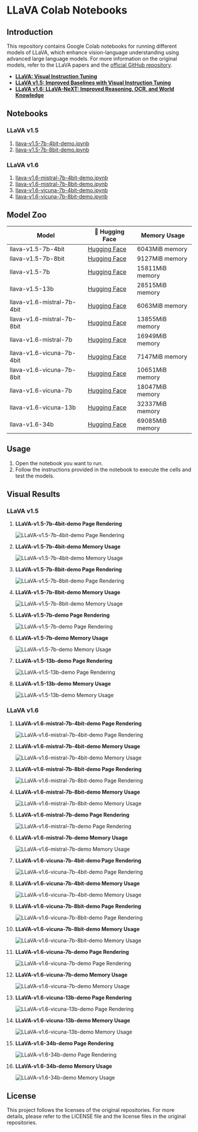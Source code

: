 # LLaVA Colab Notebooks

## Introduction

This repository contains Google Colab notebooks for running different models of LLaVA, which enhance vision-language understanding using advanced large language models. For more information on the original models, refer to the LLaVA papers and the [official GitHub repository](https://github.com/haotian-liu/LLaVA).

- **[LLaVA: Visual Instruction Tuning](https://arxiv.org/abs/2304.08485)**
- **[LLaVA v1.5: Improved Baselines with Visual Instruction Tuning](https://arxiv.org/abs/2310.03744)**
- **[LLaVA v1.6: LLaVA-NeXT: Improved Reasoning, OCR, and World Knowledge](https://llava-vl.github.io/blog/2024-01-30-llava-next/)**

## Notebooks

### LLaVA v1.5
1. [llava-v1.5-7b-4bit-demo.ipynb](LLaVA-1.5-colab/llava-v1.5-7b-4bit-demo.ipynb)
2. [llava-v1.5-7b-8bit-demo.ipynb](LLaVA-1.5-colab/llava-v1.5-7b-8bit-demo.ipynb)

### LLaVA v1.6
1. [llava-v1.6-mistral-7b-4bit-demo.ipynb](LLaVA-1.6-colab/llava-v1.6-mistral-7b-4bit-demo.ipynb)
2. [llava-v1.6-mistral-7b-8bit-demo.ipynb](LLaVA-1.6-colab/llava-v1.6-mistral-7b-8bit-demo.ipynb)
3. [llava-v1.6-vicuna-7b-4bit-demo.ipynb](LLaVA-1.6-colab/llava-v1.6-vicuna-7b-4bit-demo.ipynb)
4. [llava-v1.6-vicuna-7b-8bit-demo.ipynb](LLaVA-1.6-colab/llava-v1.6-vicuna-7b-8bit-demo.ipynb)

## Model Zoo



| Model                        | 🤗 Hugging Face                                                         | Memory Usage        |
|------------------------------|-------------------------------------------------------------------------|---------------------|
| llava-v1.5-7b-4bit           | [Hugging Face](https://huggingface.co/liuhaotian/llava-v1.5-7b)         | 6043MiB  memory     |
| llava-v1.5-7b-8bit           | [Hugging Face](https://huggingface.co/liuhaotian/llava-v1.5-7b)         | 9127MiB  memory     |
| llava-v1.5-7b                | [Hugging Face](https://huggingface.co/liuhaotian/llava-v1.5-7b)         | 15811MiB memory     |
| llava-v1.5-13b               | [Hugging Face](https://huggingface.co/liuhaotian/llava-v1.5-13b)        | 28515MiB memory     |
| llava-v1.6-mistral-7b-4bit   | [Hugging Face](https://huggingface.co/liuhaotian/llava-v1.6-mistral-7b) | 6063MiB  memory     |
| llava-v1.6-mistral-7b-8bit   | [Hugging Face](https://huggingface.co/liuhaotian/llava-v1.6-mistral-7b) | 13855MiB memory     |
| llava-v1.6-mistral-7b        | [Hugging Face](https://huggingface.co/liuhaotian/llava-v1.6-mistral-7b) | 16949MiB memory     |
| llava-v1.6-vicuna-7b-4bit    | [Hugging Face](https://huggingface.co/liuhaotian/llava-v1.6-vicuna-7b)  | 7147MiB  memory     |
| llava-v1.6-vicuna-7b-8bit    | [Hugging Face](https://huggingface.co/liuhaotian/llava-v1.6-vicuna-7b)  | 10651MiB memory     |
| llava-v1.6-vicuna-7b         | [Hugging Face](https://huggingface.co/liuhaotian/llava-v1.6-vicuna-7b)  | 18047MiB memory     |
| llava-v1.6-vicuna-13b        | [Hugging Face](https://huggingface.co/liuhaotian/llava-v1.6-vicuna-13b) | 32337MiB memory     |
| llava-v1.6-34b               | [Hugging Face](https://huggingface.co/liuhaotian/llava-v1.6-34b)        | 69085MiB memory     |


## Usage

1. Open the notebook you want to run.
2. Follow the instructions provided in the notebook to execute the cells and test the models.

## Visual Results

### LLaVA v1.5

1. **LLaVA-v1.5-7b-4bit-demo Page Rendering**

    ![LLaVA-v1.5-7b-4bit-demo Page Rendering](image/llava-v1.5-7b-4bit-demo.jpg)

2. **LLaVA-v1.5-7b-4bit-demo Memory Usage**

    ![LLaVA-v1.5-7b-4bit-demo Memory Usage](image/llava-v1.5-7b-4bit-demo-Memory.jpg)

3. **LLaVA-v1.5-7b-8bit-demo Page Rendering**

    ![LLaVA-v1.5-7b-8bit-demo Page Rendering](image/llava-v1.5-7b-8bit-demo.jpg)

4. **LLaVA-v1.5-7b-8bit-demo Memory Usage**

    ![LLaVA-v1.5-7b-8bit-demo Memory Usage](image/llava-v1.5-7b-8bit-demo-Memory.jpg)

5. **LLaVA-v1.5-7b-demo Page Rendering**

    ![LLaVA-v1.5-7b-demo Page Rendering](image/llava-v1.5-7b-demo.jpg)

6. **LLaVA-v1.5-7b-demo Memory Usage**

    ![LLaVA-v1.5-7b-demo Memory Usage](image/llava-v1.5-7b-demo-Memory.jpg)

7. **LLaVA-v1.5-13b-demo Page Rendering**

    ![LLaVA-v1.5-13b-demo Page Rendering](image/llava-v1.5-13b-demo.jpg)

8. **LLaVA-v1.5-13b-demo Memory Usage**

    ![LLaVA-v1.5-13b-demo Memory Usage](image/llava-v1.5-13b-demo-Memory.jpg)

### LLaVA v1.6

1. **LLaVA-v1.6-mistral-7b-4bit-demo Page Rendering**

    ![LLaVA-v1.6-mistral-7b-4bit-demo Page Rendering](image/llava-v1.6-mistral-7b-4bit-demo.jpg)

2. **LLaVA-v1.6-mistral-7b-4bit-demo Memory Usage**

    ![LLaVA-v1.6-mistral-7b-4bit-demo Memory Usage](image/llava-v1.6-mistral-7b-4bit-demo-Memory.jpg)

3. **LLaVA-v1.6-mistral-7b-8bit-demo Page Rendering**

    ![LLaVA-v1.6-mistral-7b-8bit-demo Page Rendering](image/llava-v1.6-mistral-7b-8bit-demo.jpg)

4. **LLaVA-v1.6-mistral-7b-8bit-demo Memory Usage**

    ![LLaVA-v1.6-mistral-7b-8bit-demo Memory Usage](image/llava-v1.6-mistral-7b-8bit-demo-Memory.jpg)

5. **LLaVA-v1.6-mistral-7b-demo Page Rendering**

    ![LLaVA-v1.6-mistral-7b-demo Page Rendering](image/llava-v1.6-mistral-7b-demo.jpg)

6. **LLaVA-v1.6-mistral-7b-demo Memory Usage**

    ![LLaVA-v1.6-mistral-7b-demo Memory Usage](image/llava-v1.6-mistral-7b-demo-Memory.jpg)

7. **LLaVA-v1.6-vicuna-7b-4bit-demo Page Rendering**

    ![LLaVA-v1.6-vicuna-7b-4bit-demo Page Rendering](image/llava-v1.6-vicuna-7b-4bit-demo.jpg)
8. **LLaVA-v1.6-vicuna-7b-4bit-demo Memory Usage**

    ![LLaVA-v1.6-vicuna-7b-4bit-demo Memory Usage](image/llava-v1.6-vicuna-7b-4bit-demo-Memory.jpg)
9. **LLaVA-v1.6-vicuna-7b-8bit-demo Page Rendering**

    ![LLaVA-v1.6-vicuna-7b-8bit-demo Page Rendering](image/llava-v1.6-vicuna-7b-8bit-demo.jpg)

10. **LLaVA-v1.6-vicuna-7b-8bit-demo Memory Usage**

    ![LLaVA-v1.6-vicuna-7b-8bit-demo Memory Usage](image/llava-v1.6-vicuna-7b-8bit-demo-Memory.jpg)

11. **LLaVA-v1.6-vicuna-7b-demo Page Rendering**

    ![LLaVA-v1.6-vicuna-7b-demo Page Rendering](image/llava-v1.6-vicuna-7b-demo.jpg)

12. **LLaVA-v1.6-vicuna-7b-demo Memory Usage**

    ![LLaVA-v1.6-vicuna-7b-demo Memory Usage](image/llava-v1.6-vicuna-7b-demo-Memory.jpg)
13. **LLaVA-v1.6-vicuna-13b-demo Page Rendering**

    ![LLaVA-v1.6-vicuna-13b-demo Page Rendering](image/llava-v1.6-vicuna-13b-demo.jpg)

14. **LLaVA-v1.6-vicuna-13b-demo Memory Usage**

    ![LLaVA-v1.6-vicuna-13b-demo Memory Usage](image/llava-v1.6-vicuna-13b-demo-Memory.jpg)

15. **LLaVA-v1.6-34b-demo Page Rendering**

    ![LLaVA-v1.6-34b-demo Page Rendering](image/llava-v1.6-34b-demo.jpg)

16. **LLaVA-v1.6-34b-demo Memory Usage**

    ![LLaVA-v1.6-34b-demo Memory Usage](image/llava-v1.6-34b-demo-Memory.jpg)



## License

This project follows the licenses of the original repositories. For more details, please refer to the LICENSE file and the license files in the original repositories.
